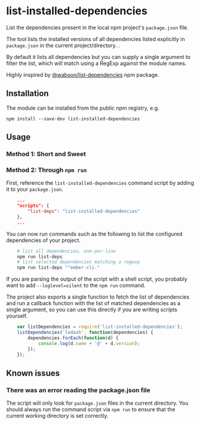# list-installed-dependencies

List the dependencies present in the local npm project's `package.json` file.

The tool lists the installed versions of all dependencies listed explicitly in `package.json` in the current project/directory. .

By default it lists all dependencies but you can supply a single argument to filter the list, which will match using a RegExp against the module names.

Highly inspired by [@wabson/list-dependencies](https://github.com/wabson/list-dependencies) npm package.

Installation
------------

The module can be installed from the public npm registry, e.g.

    npm install --save-dev list-installed-dependencies

Usage
-----

### Method 1: Short and Sweet

### Method 2: Through `npm run`

First, reference the `list-installed-dependencies` command script by adding it to your
`package.json`.

```json
    ...
    "scripts": {
        "list-deps": "list-installed-dependencies"
    },
    ...
```

You can now run commands such as the following to list the configured dependencies of your project.

```bash
    # list all dependencies, one-per-line
    npm run list-deps
    # list selected dependencies matching a regexp
    npm run list-deps "^ember-cli-"
```

If you are parsing the output of the script with a shell script, you probably want
to add `--loglevel=silent` to the `npm run` command.

The project also exports a single function to fetch the list of dependencies and run
a callback function with the list of matched dependencies as a single argument, so
you can use this directly if you are writing scripts yourself.

```js
    var listDependencies = require('list-installed-dependencies');
    listDependencies('lodash', function(dependencies) {
        dependencies.forEach(function(d) {
            console.log(d.name + '@' + d.version);
        });
    });
```

Known issues
------------

### There was an error reading the package.json file

The script will only look for `package.json` files in the current directory. You
should always run the command script via `npm run` to ensure that the current
working directory is set correctly.
